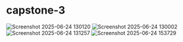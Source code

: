# capstone-3
![Screenshot 2025-06-24 130120](https://github.com/user-attachments/assets/a4d800c9-1bb9-4b99-affb-49522727fdb3)
![Screenshot 2025-06-24 130002](https://github.com/user-attachments/assets/dec3782a-02c1-43f5-98ac-aacd0c346ef0)
![Screenshot 2025-06-24 131257](https://github.com/user-attachments/assets/4d6977fd-2108-492b-9fe6-8e5517e3256f)
![Screenshot 2025-06-24 153729](https://github.com/user-attachments/assets/02123f39-4c51-42b0-ae35-f4a5a86a1225)



